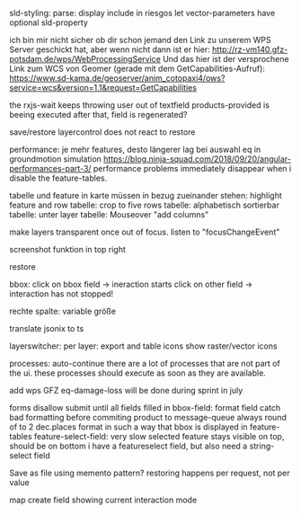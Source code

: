 

sld-styling: 
    parse:
    display
    include in riesgos
        let vector-parameters have optional sld-property


ich bin mir nicht sicher ob dir schon jemand den Link zu unserem WPS Server geschickt hat, aber wenn nicht dann ist er hier:
http://rz-vm140.gfz-potsdam.de/wps/WebProcessingService
Und das hier ist der versprochene Link zum WCS von Geomer (gerade mit dem GetCapabilities-Aufruf):
https://www.sd-kama.de/geoserver/anim_cotopaxi4/ows?service=wcs&version=1.1&request=GetCapabilities


the rxjs-wait keeps throwing user out of textfield
    products-provided is beeing executed
    after that, field is regenerated?

save/restore
    layercontrol does not react to restore
        

performance: 
    je mehr features, desto längerer lag bei auswahl eq in groundmotion simulation
    https://blog.ninja-squad.com/2018/09/20/angular-performances-part-3/
    performance problems immediately disappear when i disable the feature-tables. 


tabelle und feature in karte müssen in bezug zueinander stehen: highlight feature and row
tabelle: crop to five rows
tabelle: alphabetisch sortierbar
tabelle: unter layer
tabelle: Mouseover "add columns"

make layers transparent once out of focus. 
    listen to "focusChangeEvent"

screenshot funktion in top right

restore

bbox: 
    click on bbox field -> ineraction starts
    click on other field -> interaction has not stopped!


rechte spalte: variable größe


translate jsonix to ts







layerswitcher: 
    per layer: export and table icons
    show raster/vector icons





processes: auto-continue
    there are a lot of processes that are not part of the ui. 
    these processes should execute as soon as they are available. 
    


add wps
    GFZ
        eq-damage-loss
        will be done during sprint in july


forms
    disallow submit until all fields filled in 
    bbox-field: format field
        catch bad formatting before commiting product to message-queue
        always round of to 2 dec.places
        format in such a way that bbox is displayed in feature-tables
    feature-select-field: 
        very slow
        selected feature stays visible on top, should be on bottom
    i have a featureselect field, but also need a string-select field



Save as file
    using memento pattern?
    restoring happens per request, not per value




map create field showing current interaction mode

